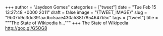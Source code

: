 
+++
author = "Jaydson Gomes"
categories = ["tweet"]
date = "Tue Feb 15 13:27:48 +0000 2011"
draft = false
image = "{TWEET_IMAGE}"
slug = "9b07b9c3dc391aadbc5aae430a588f7854647b5c"
tags = ["tweet"]
title = """The State of Wikipedia  h..."""
+++
The State of Wikipedia  http://goo.gl/G5OG8
